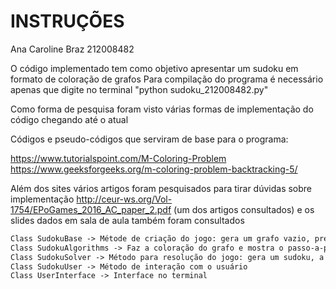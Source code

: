 # INSTRUÇÕES
Ana Caroline Braz 212008482

O código implementado tem como objetivo apresentar um sudoku em formato
de coloração de grafos
Para compilação do programa é necessário apenas que digite no terminal
"python sudoku_212008482.py"

Como forma de pesquisa foram visto várias formas de implementação do código chegando até o atual

Códigos e pseudo-códigos que serviram de base para o programa:

https://www.tutorialspoint.com/M-Coloring-Problem
https://www.geeksforgeeks.org/m-coloring-problem-backtracking-5/

Além dos sites vários artigos foram pesquisados para tirar dúvidas sobre implementação
http://ceur-ws.org/Vol-1754/EPoGames_2016_AC_paper_2.pdf (um dos artigos consultados)
e os slides dados em sala de aula também foram consultados 

```diff
Class SudokuBase -> Métode de criação do jogo: gera um grafo vazio, preenche e imprime
Class SudokuAlgorithms -> Faz a coloração do grafo e mostra o passo-a-passo
Class SudokuSolver -> Método para resolução do jogo: gera um sudoku, a solução e resolução 
Class SudokuUser -> Método de interação com o usuário
Class UserInterface -> Interface no terminal
```
